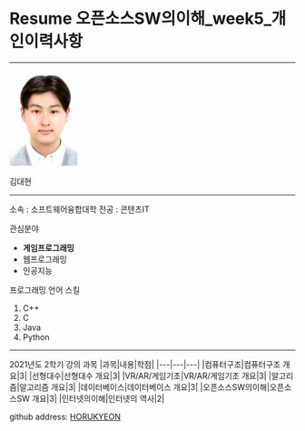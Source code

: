 # Resume 오픈소스SW의이해_week5_개인이력사항
---
![이력서사진](증명사진.png)

김대현  

---

소속 : 소프트웨어융합대학
전공 : 콘텐츠IT


관심분야
* **게임프로그래밍**
* 웹프로그래밍
* 인공지능

프로그래밍 언어 스킬
1. C++
2. C
3. Java
4. Python

---------

2021년도 2학기 강의 과목
|과목|내용|학점|
|---|---|---|
|컴퓨터구조|컴퓨터구조 개요|3|
|선형대수|선형대수 개요|3|
|VR/AR/게임기초|VR/AR/게임기초 개요|3|
|알고리즘|알고리즘 개요|3|
|데이터베이스|데이터베이스 개요|3|
|오픈소스SW의이해|오픈소스SW 개요|3|
|인터넷의이해|인터넷의 역사|2|


github address: [HORUKYEON][github]

[github]:http://github.com/HORUKYEON


